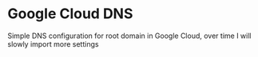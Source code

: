# Google Cloud DNS

Simple DNS configuration for root domain in Google Cloud, over time I will slowly import more settings

